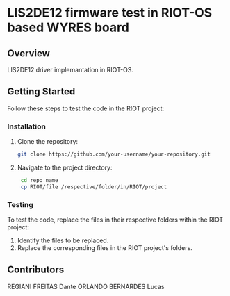 # LIS2DE12 firmware test in RIOT-OS based WYRES board

## Overview

LIS2DE12 driver implemantation in RIOT-OS.

## Getting Started

Follow these steps to test the code in the RIOT project:

### Installation

1. Clone the repository:

    ```bash
    git clone https://github.com/your-username/your-repository.git
    ```

2. Navigate to the project directory:
   
   ```bash
    cd repo_name
    cp RIOT/file /respective/folder/in/RIOT/project 
    ```

### Testing

To test the code, replace the files in their respective folders within the RIOT project:

1. Identify the files to be replaced.
2. Replace the corresponding files in the RIOT project's folders.



## Contributors

REGIANI FREITAS Dante
ORLANDO BERNARDES Lucas
